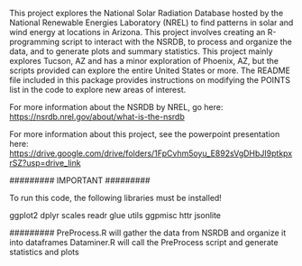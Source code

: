 This project explores the National Solar Radiation Database hosted by the National Renewable Energies Laboratory (NREL) to find patterns in solar and wind energy at locations in Arizona. This project involves creating an R-programming script to interact with the NSRDB, to process and organize the data, and to generate plots and summary statistics. This project mainly explores Tucson, AZ and has a minor exploration of Phoenix, AZ, but the scripts provided can explore the entire United States or more. The README file included in this package provides instructions on modifying the POINTS list in the code to explore new areas of interest.

For more information about the NSRDB by NREL, go here:
https://nsrdb.nrel.gov/about/what-is-the-nsrdb

For more information about this project, see the powerpoint presentation here:
https://drive.google.com/drive/folders/1FpCvhm5oyu_E892sVgDHbJI9ptkpxrSZ?usp=drive_link

#########
IMPORTANT
#########

To run this code, the following libraries must be installed!

ggplot2
dplyr
scales
readr
glue
utils
ggpmisc
httr
jsonlite

#########
PreProcess.R will gather the data from NSRDB and organize it into dataframes
Dataminer.R will call the PreProcess script and generate statistics and plots
